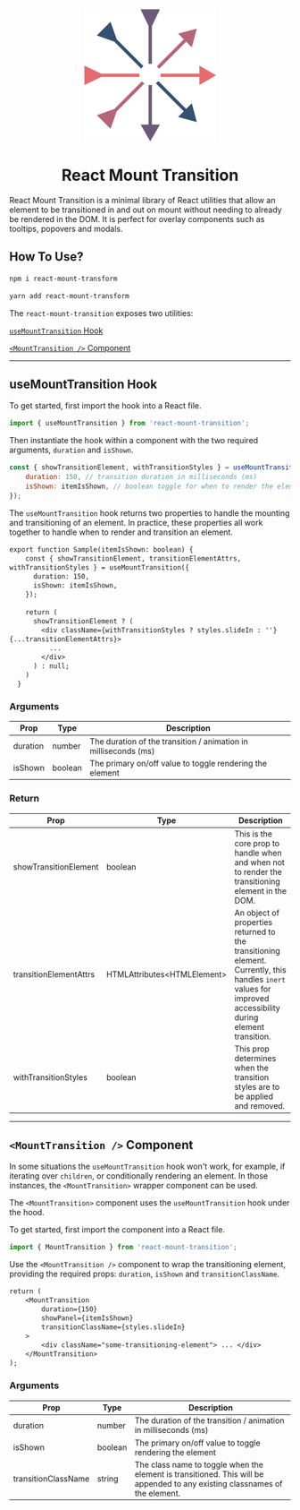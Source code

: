 <p align="center">
<img src="assets/react-mount-transition-logo.svg" alt="React Mount Transition logo" />
<h1 align="center">React Mount Transition</h1>
</p>

React Mount Transition is a minimal library of React utilities that allow an element to be transitioned in and out on mount without needing to already be rendered in the DOM. It is perfect for overlay components such as tooltips, popovers and modals.

## How To Use?

```bash
npm i react-mount-transform
```

```bash
yarn add react-mount-transform
```

The `react-mount-transition` exposes two utilities:

[`useMountTransition` Hook](#usemounttransition-hook)

[`<MountTransition />` Component](#mounttransition--component)

---

## useMountTransition Hook

To get started, first import the hook into a React file.

```jsx
import { useMountTransition } from 'react-mount-transition';
```

Then instantiate the hook within a component with the two required arguments, `duration` and `isShown`.

```jsx
const { showTransitionElement, withTransitionStyles } = useMountTransition({
    duration: 150, // transition duration in milliseconds (ms)
    isShown: itemIsShown, // boolean toggle for when to render the element
});
```

The `useMountTransition` hook returns two properties to handle the mounting and transitioning of an element. In practice, these properties all work together to handle when to render and transition an element.

```tsx
export function Sample(itemIsShown: boolean) {
    const { showTransitionElement, transitionElementAttrs, withTransitionStyles } = useMountTransition({
      duration: 150,
      isShown: itemIsShown,
    });

    return (
      showTransitionElement ? (
        <div className={withTransitionStyles ? styles.slideIn : ''} {...transitionElementAttrs}>
          ...
        </div>
      ) : null;
    )
  }
```

### Arguments

| Prop     | Type    | Description                                                     |
| -------- | ------- | --------------------------------------------------------------- |
| duration | number  | The duration of the transition / animation in milliseconds (ms) |
| isShown  | boolean | The primary on/off value to toggle rendering the element        |

### Return

| Prop                   | Type                          | Description                                                                                                                                                 |
| ---------------------- | ----------------------------- | ----------------------------------------------------------------------------------------------------------------------------------------------------------- |
| showTransitionElement  | boolean                       | This is the core prop to handle when and when not to render the transitioning element in the DOM.                                                           |
| transitionElementAttrs | HTMLAttributes\<HTMLElement\> | An object of properties returned to the transitioning element. Currently, this handles `inert` values for improved accessibility during element transition. |
| withTransitionStyles   | boolean                       | This prop determines when the transition styles are to be applied and removed.                                                                              |

---

## `<MountTransition />` Component

In some situations the `useMountTransition` hook won't work, for example, if iterating over `children`, or conditionally rendering an element. In those instances, the `<MountTransition>` wrapper component can be used.

The `<MountTransition>` component uses the `useMountTransition` hook under the hood.

To get started, first import the component into a React file.

```jsx
import { MountTransition } from 'react-mount-transition';
```

Use the `<MountTransition />` component to wrap the transitioning element, providing the required props: `duration`, `isShown` and `transitionClassName`.

```tsx
return (
    <MountTransition
        duration={150}
        showPanel={itemIsShown}
        transitionClassName={styles.slideIn}
    >
        <div className="some-transitioning-element"> ... </div>
    </MountTransition>
);
```

### Arguments

| Prop                | Type    | Description                                                                                                                 |
| ------------------- | ------- | --------------------------------------------------------------------------------------------------------------------------- |
| duration            | number  | The duration of the transition / animation in milliseconds (ms)                                                             |
| isShown             | boolean | The primary on/off value to toggle rendering the element                                                                    |
| transitionClassName | string  | The class name to toggle when the element is transitioned. This will be appended to any existing classnames of the element. |
